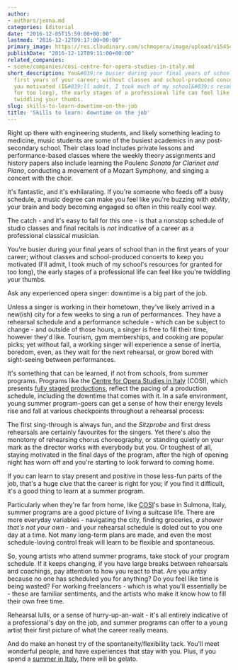```yaml
---
author:
- authors/jenna.md
categories: Editorial
date: "2016-12-05T15:59:00+00:00"
lastmod: "2016-12-12T09:17:00+00:00"
primary_image: https://res.cloudinary.com/schmopera/image/upload/v1545409169/media/webhook-uploads/1481282618509/2016-12-9---relax.jpg.jpg
publishDate: "2016-12-12T09:11:00+00:00"
related_companies:
- scene/companies/cosi-centre-for-opera-studies-in-italy.md
short_description: You&#039;re busier during your final years of school than in the
  first years of your career; without classes and school-produced concerts to keep
  you motivated (I&#039;ll admit, I took much of my school&#039;s resources for granted
  for too long), the early stages of a professional life can feel like you&#039;re
  twiddling your thumbs.
slug: skills-to-learn-downtime-on-the-job
title: 'Skills to learn: downtime on the job'
---
```


Right up there with engineering students, and likely something leading to medicine, music students are some of the busiest academics in any post-secondary school. Their class load includes private lessons and performance-based classes where the weekly theory assignments and history papers also include learning the Poulenc *Sonata for Clarinet and Piano*, conducting a movement of a Mozart Symphony, and singing a concert with the choir.

It's fantastic, and it's exhilarating. If you're someone who feeds off a busy schedule, a music degree can make you feel like you're buzzing with *ability*, your brain and body becoming engaged so often in this really cool way.

The catch - and it's easy to fall for this one - is that a nonstop schedule of studio classes and final recitals is *not* indicative of a career as a professional classical musician. 

You're busier during your final years of school than in the first years of your career; without classes and school-produced concerts to keep you motivated (I'll admit, I took much of my school's resources for granted for too long), the early stages of a professional life can feel like you're twiddling your thumbs.

Ask any experienced opera singer: downtime is a big part of the job.

Unless a singer is working in their hometown, they've likely arrived in a new(ish) city for a few weeks to sing a run of performances. They have a rehearsal schedule and a performance schedule - which can be subject to change - and outside of those hours, a singer is free to fill their time, however they'd like. Tourism, gym memberships, and cooking are popular picks; yet without fail, a working singer will experience a sense of inertia, boredom, even, as they wait for the next rehearsal, or grow bored with sight-seeing between performances.

It's something that can be learned, if not from schools, from summer programs. Programs like the [Centre for Opera Studies in Italy](https://www.dropbox.com/s/x896vtmodo3clf7/2017%20COSI%20handout_Dec10online%28R%29.pdf?dl=0) (COSI), which presents [fully staged productions](https://www.dropbox.com/s/x896vtmodo3clf7/2017%20COSI%20handout_Dec10online%28R%29.pdf?dl=0), reflect the pacing of a production schedule, including the downtime that comes with it. In a safe environment, young summer program-goers can get a sense of how their energy levels rise and fall at various checkpoints throughout a rehearsal process:

The first sing-through is always fun, and the *Sitzprobe* and first dress rehearsals are certainly favourites for the singers. Yet there's also the monotony of rehearsing chorus choreography, or standing quietly on your mark as the director works with everybody but you. Or toughest of all, staying motivated in the final days of the program, after the high of opening night has worn off and you're starting to look forward to coming home.

If you can learn to stay present and positive in those less-fun parts of the job, that's a huge clue that the career is right for you; if you find it difficult, it's a good thing to learn at a summer program. 

Particularly when they're far from home, like [COSI](http://www.co-si.com/)'s base in Sulmona, Italy, summer programs are a good picture of living a suitcase life. There are more everyday variables - navigating the city, finding groceries, *a shower that's not your own* - and your rehearsal schedule is doled out to you one day at a time. Not many long-term plans are made, and even the most schedule-loving control freak will learn to be flexible and spontaneous.

So, young artists who attend summer programs, take stock of your program schedule. If it keeps changing, if you have large breaks between rehearsals and coachings, pay attention to how you react to that. Are you antsy because no one has scheduled you for anything? Do you feel like time is being wasted? For working freelancers - which is what you'll essentially be - these are familiar sentiments, and the artists who make it know how to fill their own free time. 

Rehearsal lulls, or a sense of hurry-up-an-wait - it's all entirely indicative of a professional's day on the job, and summer programs can offer to a young artist their first picture of what the career really means.

And do make an honest try of the spontaneity/flexibility tack. You'll meet wonderful people, and have experiences that stay with you. Plus, if you spend a [summer in Italy](https://www.dropbox.com/s/x896vtmodo3clf7/2017%20COSI%20handout_Dec10online%28R%29.pdf?dl=0), there will be gelato.
